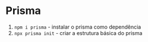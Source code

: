# Prisma

1. `npm i prisma` - instalar o prisma como dependência
2. `npx prisma init` - criar a estrutura básica do prisma
